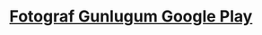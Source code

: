 # [Fotograf Gunlugum Google Play](https://play.google.com/store/apps/details?id=can.cakici.diary_photo)
